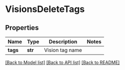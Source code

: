 # VisionsDeleteTags

## Properties
Name | Type | Description | Notes
------------ | ------------- | ------------- | -------------
**tags** | **str** | Vision tag name | 

[[Back to Model list]](../README.md#documentation-for-models) [[Back to API list]](../README.md#documentation-for-api-endpoints) [[Back to README]](../README.md)


